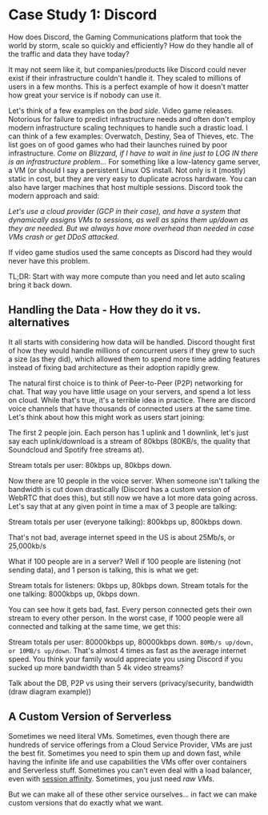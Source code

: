 # Case Study 1: Discord

How does Discord, the Gaming Communications platform that took the world by storm, scale so quickly and efficiently? How do they handle all of the traffic and data they have today?

It may not seem like it, but companies/products like Discord could never exist if their infrastructure couldn't handle it. They scaled to millions of users in a few months. This is a perfect example of how it doesn't matter how great your service is if nobody can use it.

Let's think of a few examples on the *bad side*. Video game releases. Notorious for failure to predict infrastructure needs and often don't employ modern infrastructure scaling techniques to handle such a drastic load. I can think of a few examples: Overwatch, Destiny, Sea of Thieves, etc. The list goes on of good games who had their launches ruined by poor infrastructure. *Come on Blizzard, if I have to wait in line just to LOG IN there is an infrastructure problem...* For something like a low-latency game server, a VM (or should I say a persistent Linux OS install. Not only is it (mostly) static in cost, but they are very easy to duplicate across hardware. You can also have larger machines that host multiple sessions. Discord took the modern approach and said:

*Let's use a cloud provider (GCP in their case), and have a system that dynamically assigns VMs to sessions, as well as spins them up/down as they are needed. But we always have more overhead than needed in case VMs crash or get DDoS attacked.*

If video game studios used the same concepts as Discord had they would never have this problem.

TL;DR: Start with way more compute than you need and let auto scaling bring it back down.

## Handling the Data - How they do it vs. alternatives

It all starts with considering how data will be handled. Discord thought first of how they would handle millions of concurrent users if they grew to such a size (as they did), which allowed them to spend more time adding features instead of fixing bad architecture as their adoption rapidly grew.

The natural first choice is to think of Peer-to-Peer (P2P) networking for chat. That way you have little usage on your servers, and spend a lot less on cloud. While that's true, it's a terrible idea in practice. There are discord voice channels that have thousands of connected users at the same time. Let's think about how this might work as users start joining:

The first 2 people join. Each person has 1 uplink and 1 downlink, let's just say each uplink/download is a stream of 80kbps (80KB/s, the quality that Soundcloud and Spotify free streams at).

Stream totals per user: 80kbps up, 80kbps down.

Now there are 10 people in the voice server. When someone isn't talking the bandwidth is cut down drastically (Discord has a custom version of WebRTC that does this), but still now we have a lot more data going across. Let's say that at any given point in time a max of 3 people are talking:

Stream totals per user (everyone talking): 800kbps up, 800kbps down.

That's not bad, average internet speed in the US is about 25Mb/s, or 25,000kb/s

What if 100 people are in a server? Well if 100 people are listening (not sending data), and 1 person is talking, this is what we get:

Stream totals for listeners: 0kbps up, 80kbps down.
Stream totals for the one talking: 8000kbps up, 0kbps down.

You can see how it gets bad, fast. Every person connected gets their own stream to every other person. In the worst case, if 1000 people were all connected and talking at the same time, we get this:

Stream totals per user: 80000kbps up, 80000kbps down. `80Mb/s up/down, or 10MB/s up/down`. That's almost 4 times as fast as the average internet speed. You think your family would appreciate you using Discord if you sucked up more bandwidth than 5 4k video streams?

Talk about the DB, P2P vs using their servers (privacy/security, bandwidth (draw diagram example))

## A Custom Version of Serverless

Sometimes we need literal VMs. Sometimes, even though there are hundreds of service offerings from a Cloud Service Provider, VMs are just the best fit. Sometimes you need to spin them up and down fast, while having the infinite life and use capabilities the VMs offer over containers and Serverless stuff. Sometimes you can't even deal with a load balancer, even with [session affinity](https://cloud.google.com/load-balancing/docs/https/#session_affinity). Sometimes, you just need *raw VMs*.

But we can make all of these other service ourselves... in fact we can make custom versions that do exactly what we want.
